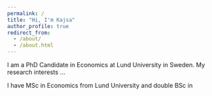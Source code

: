 ```yaml
---
permalink: /
title: "Hi, I'm Kajsa"
author_profile: true
redirect_from: 
  - /about/
  - /about.html
---
```


I am a PhD Candidate in Economics at Lund University in Sweden. My research interests ... 

I have MSc in Economics from Lund University and double BSc in  


